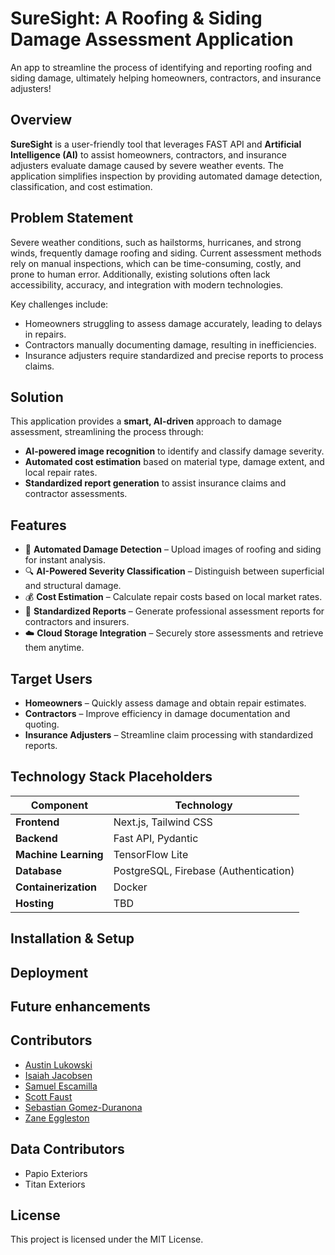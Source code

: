 # SureSight: A Roofing & Siding Damage Assessment Application
An app to streamline the process of identifying and reporting roofing and siding damage, ultimately helping homeowners, contractors, and insurance adjusters!

## Overview
**SureSight** is a user-friendly tool that leverages FAST API and **Artificial Intelligence (AI)** to assist homeowners, contractors, and insurance adjusters evaluate damage caused by severe weather events. The application simplifies inspection by providing automated damage detection, classification, and cost estimation.

## Problem Statement
Severe weather conditions, such as hailstorms, hurricanes, and strong winds, frequently damage roofing and siding. Current assessment methods rely on manual inspections, which can be time-consuming, costly, and prone to human error. Additionally, existing solutions often lack accessibility, accuracy, and integration with modern technologies.

Key challenges include:
- Homeowners struggling to assess damage accurately, leading to delays in repairs.
- Contractors manually documenting damage, resulting in inefficiencies.
- Insurance adjusters require standardized and precise reports to process claims.

## Solution
This application provides a **smart, AI-driven** approach to damage assessment, streamlining the process through:
- **AI-powered image recognition** to identify and classify damage severity.
- **Automated cost estimation** based on material type, damage extent, and local repair rates.
- **Standardized report generation** to assist insurance claims and contractor assessments.

## Features
- 📸 **Automated Damage Detection** – Upload images of roofing and siding for instant analysis.
- 🔍 **AI-Powered Severity Classification** – Distinguish between superficial and structural damage.
- 💰 **Cost Estimation** – Calculate repair costs based on local market rates.
- 📑 **Standardized Reports** – Generate professional assessment reports for contractors and insurers.
- ☁️ **Cloud Storage Integration** – Securely store assessments and retrieve them anytime.

## Target Users
- **Homeowners** – Quickly assess damage and obtain repair estimates.
- **Contractors** – Improve efficiency in damage documentation and quoting.
- **Insurance Adjusters** – Streamline claim processing with standardized reports.

## Technology Stack **Placeholders**
| Component     | Technology |
|--------------|------------|
| **Frontend** | Next.js, Tailwind CSS |
| **Backend** | Fast API, Pydantic |
| **Machine Learning** | TensorFlow Lite |
| **Database** | PostgreSQL, Firebase (Authentication) |
| **Containerization** | Docker |
| **Hosting** | TBD

## Installation & Setup

## Deployment

## Future enhancements

## Contributors

- [Austin Lukowski](https://github.com/Lownickle)
- [Isaiah Jacobsen](https://github.com/J-Isaiah)
- [Samuel Escamilla](https://github.com/sescamilla23)
- [Scott  Faust](https://github.com/DrFaustest)
- [Sebastian Gomez-Duranona](https://github.com/SebasDuranona)
- [Zane Eggleston](https://github.com/zeggleston405)

## Data Contributors 
- Papio Exteriors
- Titan Exteriors

## License
This project is licensed under the MIT License.
